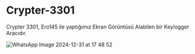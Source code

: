 # Crypter-3301
Crypter 3301, Ero145 ile yaptığımız Ekran Görüntüsü Alabilen bir Keylogger Aracıdır.


![WhatsApp Image 2024-12-31 at 17 48 52](https://github.com/user-attachments/assets/e041e137-7495-4b10-907d-84108bc64f53)

